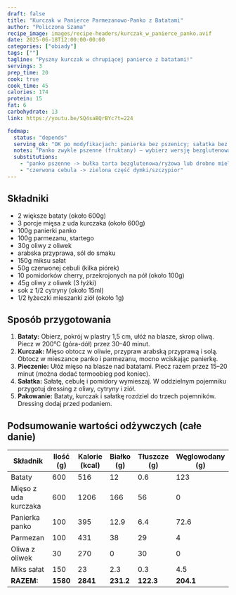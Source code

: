 ```yaml
---
draft: false
title: "Kurczak w Panierce Parmezanowo-Panko z Batatami"
author: "Policzona Szama"
recipe_image: images/recipe-headers/kurczak_w_panierce_panko.avif
date: 2025-06-18T12:00:00-00:00
categories: ["obiady"]
tags: [""]
tagline: "Pyszny kurczak w chrupiącej panierce z batatami!"
servings: 3
prep_time: 20
cook: true
cook_time: 45
calories: 174
protein: 15
fat: 6
carbohydrate: 13
link: https://youtu.be/SQ4saBQrBYc?t=224

fodmap:
  status: "depends"
  serving_ok: "OK po modyfikacjach: panierka bez pszenicy; sałatka bez czerwonej cebuli"
  notes: "Panko zwykle pszenne (fruktany) – wybierz wersję bezglutenową/ryżową. Czerwona cebula w sałatce jest wysokofodmapowa – zamień na szczypior. Bataty są OK w umiarkowanej porcji."
  substitutions:
    - "panko pszenne -> bułka tarta bezglutenowa/ryżowa lub drobno mielone płatki kukurydziane"
    - "czerwona cebula -> zielona część dymki/szczypior"
---
```


## Składniki
- 2 większe bataty (około 600g)
- 3 porcje mięsa z uda kurczaka (około 600g)
- 100g panierki panko
- 100g parmezanu, startego
- 30g oliwy z oliwek
- arabska przyprawa, sól do smaku
- 150g miksu sałat
- 50g czerwonej cebuli (kilka piórek)
- 10 pomidorków cherry, przekrojonych na pół (około 100g)
- 45g oliwy z oliwek (3 łyżki)
- sok z 1/2 cytryny (około 15ml)
- 1/2 łyżeczki mieszanki ziół (około 1g)

## Sposób przygotowania
1. **Bataty:** Obierz, pokrój w plastry 1,5 cm, ułóż na blasze, skrop oliwą. Piecz w 200°C (góra-dół) przez 30–40 minut.
2. **Kurczak:** Mięso obtocz w oliwie, przypraw arabską przyprawą i solą. Obtocz w mieszance panko i parmezanu, mocno wciskając panierkę.
3. **Pieczenie:** Ułóż mięso na blasze nad batatami. Piecz razem przez 15–20 minut (można dodać termoobieg pod koniec).
4. **Sałatka:** Sałatę, cebulę i pomidory wymieszaj. W oddzielnym pojemniku przygotuj dressing z oliwy, cytryny i ziół.
5. **Pakowanie:** Bataty, kurczak i sałatkę rozdziel do trzech pojemników. Dressing dodaj przed podaniem.

## Podsumowanie wartości odżywczych (całe danie)

| Składnik         | Ilość (g) | Kalorie (kcal) | Białko (g) | Tłuszcze (g) | Węglowodany (g) |
|------------------|-----------|----------------|------------|--------------|-----------------|
| Bataty           | 600       | 516            | 12         | 0.6          | 123             |
| Mięso z uda kurczaka| 600    | 1206           | 166        | 56           | 0               |
| Panierka panko   | 100       | 395            | 12.9       | 6.4          | 72.6            |
| Parmezan         | 100       | 431            | 38         | 29           | 4               |
| Oliwa z oliwek   | 30        | 270            | 0          | 30           | 0               |
| Miks sałat       | 150       | 23             | 2.3        | 0.3          | 4.5             |
| **RAZEM:**       | **1580**  | **2841**       | **231.2**  | **122.3**    | **204.1**       |